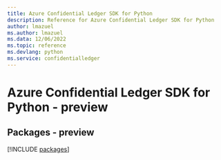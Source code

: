 ```yaml
---
title: Azure Confidential Ledger SDK for Python
description: Reference for Azure Confidential Ledger SDK for Python
author: lmazuel
ms.author: lmazuel
ms.data: 12/06/2022
ms.topic: reference
ms.devlang: python
ms.service: confidentialledger
---
```

# Azure Confidential Ledger SDK for Python - preview
## Packages - preview
[!INCLUDE [packages](confidential-ledger-index.md)]